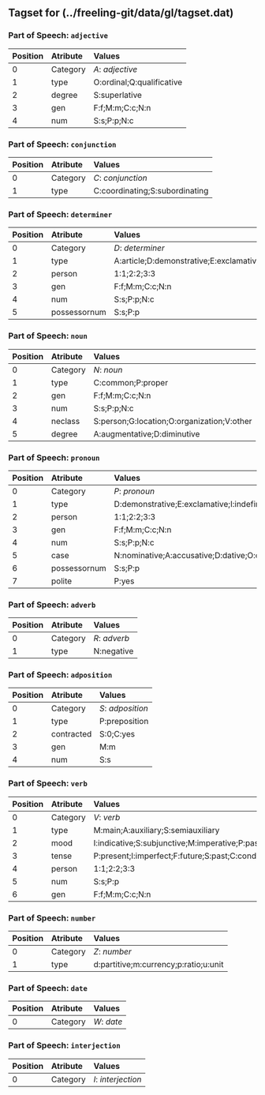 ## Tagset for (../freeling-git/data/gl/tagset.dat)

### Part of Speech: `adjective`
| Position | Atribute | Values |
|:----     |:----     |:----   |
| 0        | Category | *A*: _adjective_ |
| 1 | type | O:ordinal;Q:qualificative |
| 2 | degree | S:superlative |
| 3 | gen | F:f;M:m;C:c;N:n |
| 4 | num | S:s;P:p;N:c |
### Part of Speech: `conjunction`
| Position | Atribute | Values |
|:----     |:----     |:----   |
| 0        | Category | *C*: _conjunction_ |
| 1 | type | C:coordinating;S:subordinating |
### Part of Speech: `determiner`
| Position | Atribute | Values |
|:----     |:----     |:----   |
| 0        | Category | *D*: _determiner_ |
| 1 | type | A:article;D:demonstrative;E:exclamative;I:indefinite;T:interrogative;N:numeral;P:possessive |
| 2 | person | 1:1;2:2;3:3 |
| 3 | gen | F:f;M:m;C:c;N:n |
| 4 | num | S:s;P:p;N:c |
| 5 | possessornum | S:s;P:p |
### Part of Speech: `noun`
| Position | Atribute | Values |
|:----     |:----     |:----   |
| 0        | Category | *N*: _noun_ |
| 1 | type | C:common;P:proper |
| 2 | gen | F:f;M:m;C:c;N:n |
| 3 | num | S:s;P:p;N:c |
| 4 | neclass | S:person;G:location;O:organization;V:other |
| 5 | degree | A:augmentative;D:diminutive |
### Part of Speech: `pronoun`
| Position | Atribute | Values |
|:----     |:----     |:----   |
| 0        | Category | *P*: _pronoun_ |
| 1 | type | D:demonstrative;E:exclamative;I:indefinite;T:interrogative;N:numeral;P:personal;X:possessive;R:relative |
| 2 | person | 1:1;2:2;3:3 |
| 3 | gen | F:f;M:m;C:c;N:n |
| 4 | num | S:s;P:p;N:c |
| 5 | case | N:nominative;A:accusative;D:dative;O:oblique |
| 6 | possessornum | S:s;P:p |
| 7 | polite | P:yes |
### Part of Speech: `adverb`
| Position | Atribute | Values |
|:----     |:----     |:----   |
| 0        | Category | *R*: _adverb_ |
| 1 | type | N:negative |
### Part of Speech: `adposition`
| Position | Atribute | Values |
|:----     |:----     |:----   |
| 0        | Category | *S*: _adposition_ |
| 1 | type | P:preposition |
| 2 | contracted | S:0;C:yes |
| 3 | gen | M:m |
| 4 | num | S:s |
### Part of Speech: `verb`
| Position | Atribute | Values |
|:----     |:----     |:----   |
| 0        | Category | *V*: _verb_ |
| 1 | type | M:main;A:auxiliary;S:semiauxiliary |
| 2 | mood | I:indicative;S:subjunctive;M:imperative;P:pastparticiple;G:gerund;N:infinitive |
| 3 | tense | P:present;I:imperfect;F:future;S:past;C:conditional |
| 4 | person | 1:1;2:2;3:3 |
| 5 | num | S:s;P:p |
| 6 | gen | F:f;M:m;C:c;N:n |
### Part of Speech: `number`
| Position | Atribute | Values |
|:----     |:----     |:----   |
| 0        | Category | *Z*: _number_ |
| 1 | type | d:partitive;m:currency;p:ratio;u:unit |
### Part of Speech: `date`
| Position | Atribute | Values |
|:----     |:----     |:----   |
| 0        | Category | *W*: _date_ |
### Part of Speech: `interjection`
| Position | Atribute | Values |
|:----     |:----     |:----   |
| 0        | Category | *I*: _interjection_ |
